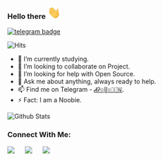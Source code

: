 ### Hello there <img src="https://raw.githubusercontent.com/ABSphreak/ABSphreak/master/gifs/Hi.gif" width="30px">
[![telegram badge](https://img.shields.io/badge/PmsHere-30302f?style=flat&logo=telegram)](https://t.me/PmsHere)

![Hits](https://hits.seeyoufarm.com/api/count/incr/badge.svg?url=https://github.com/PmsHere/)

- 🔭 I’m currently studying.
- 👬 I’m looking to collaborate on Project.
- 👀 I’m looking for help with Open Source.
- 💬 Ask me about anything, always ready to help.
- 📫 Find me on Telegram - [ᏗᎮ๏ɭɭ๏🇮🇳](https://t.me/TheRealApollo).
- ⚡ Fact: I am a Noobie.

![Github Stats](https://github-readme-stats.vercel.app/api?username=PmsHere&show_icons=true&title_color=fff&icon_color=79ff97&text_color=9f9f9f&bg_color=151515)

### Connect With Me:

[<img align="left" src="https://cdn.jsdelivr.net/npm/simple-icons@3.5.0/icons/telegram.svg" width="40px" />](https://t.me/PmsHere)
[<img align="left" src ="https://cdn.jsdelivr.net/npm/simple-icons@3.5.0/icons/gmail.svg" width="40px" />](mailto:r0459122@gmail.com)
[<img align="left" src ="https://cdn.jsdelivr.net/npm/simple-icons@3.5.0/icons/github.svg" width="40px" />](https://github.com/PmsHerr)


